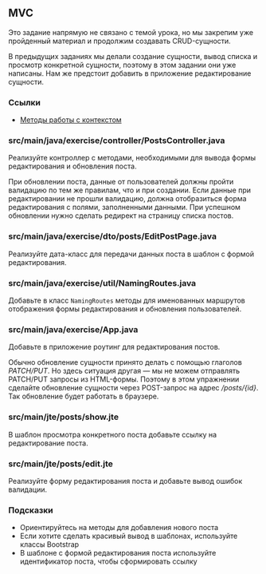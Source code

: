 ## MVC

Это задание напрямую не связано с темой урока, но мы закрепим уже пройденный материал и продолжим создавать CRUD-сущности.

В предыдущих заданиях мы делали создание сущности, вывод списка и просмотр конкретной сущности, поэтому в этом задании они уже написаны. 
Нам же предстоит добавить в приложение редактирование сущности.

### Ссылки

* [Методы работы с контекстом](https://javalin.io/documentation#context)

### src/main/java/exercise/controller/PostsController.java

Реализуйте контроллер с методами, необходимыми для вывода формы редактирования и обновления поста.

При обновлении поста, данные от пользователей должны пройти валидацию по тем же правилам, что и при создании.
Если данные при редактировании не прошли валидацию, должна отобразиться форма редактирования с полями, заполненными данными. 
При успешном обновлении нужно сделать редирект на страницу списка постов.

### src/main/java/exercise/dto/posts/EditPostPage.java

Реализуйте дата-класс для передачи данных поста в шаблон с формой редактирования.

### src/main/java/exercise/util/NamingRoutes.java

Добавьте в класс `NamingRoutes` методы для именованных маршрутов отображения формы редактирования и обновления пользователей.

### src/main/java/exercise/App.java

Добавьте в приложение роутинг для редактирования постов.

Обычно обновление сущности принято делать с помощью глаголов *PATCH/PUT*. 
Но здесь ситуация другая — мы не можем отправлять PATCH/PUT запросы из HTML-формы. 
Поэтому в этом упражнении сделайте обновление сущности через POST-запрос на адрес */posts/{id}*. Так обновление будет работать в браузере.

### src/main/jte/posts/show.jte

В шаблон просмотра конкретного поста добавьте ссылку на редактирование поста.

### src/main/jte/posts/edit.jte

Реализуйте форму редактирования поста и добавьте вывод ошибок валидации.

### Подсказки

* Ориентируйтесь на методы для добавления нового поста
* Если хотите сделать красивый вывод в шаблонах, используйте классы Bootstrap
* В шаблоне с формой редактирования поста используйте идентификатор поста, чтобы сформировать ссылку
